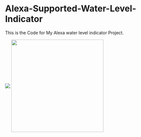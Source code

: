 # Alexa-Supported-Water-Level-Indicator
This is the Code for My Alexa water level indicator Project.

<img align="center" src="https://i.imgur.com/8MI9p96.png">

<img align="center" src="https://i.imgur.com/FGfhjHU.png" width="300" height="300">
